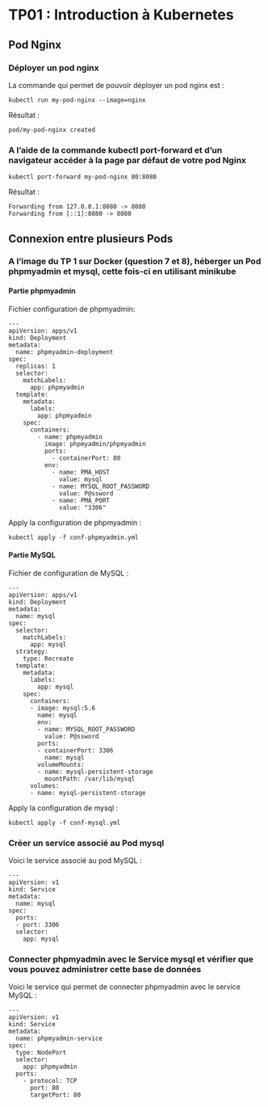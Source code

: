 
# TP01 : Introduction à Kubernetes
## Pod Nginx
### Déployer un pod nginx
La commande qui permet de pouvoir déployer un pod nginx est :
```
kubectl run my-pod-nginx --image=nginx
```
Résultat :
```
pod/my-pod-nginx created
```
### A l’aide de la commande kubectl port-forward et d’un navigateur accéder à la page par défaut de votre pod Nginx
```
kubectl port-forward my-pod-nginx 80:8080
```
Résultat :
````
Forwarding from 127.0.0.1:8080 -> 8080
Forwarding from [::1]:8080 -> 8080
````
## Connexion entre plusieurs Pods
### A l’image du TP 1 sur Docker (question 7 et 8), héberger un Pod phpmyadmin et mysql, cette fois-ci en utilisant minikube
#### Partie phpmyadmin
Fichier configuration de phpmyadmin:
```
---
apiVersion: apps/v1
kind: Deployment
metadata:
  name: phpmyadmin-deployment
spec:
  replicas: 1
  selector:
    matchLabels:
      app: phpmyadmin
  template:
    metadata:
      labels:
        app: phpmyadmin
    spec:
      containers:
        - name: phpmyadmin
          image: phpmyadmin/phpmyadmin
          ports:
            - containerPort: 80
          env:
            - name: PMA_HOST
              value: mysql
            - name: MYSQL_ROOT_PASSWORD
              value: P@ssword
            - name: PMA_PORT
              value: "3306"
```
Apply la configuration de phpmyadmin :
```
kubectl apply -f conf-phpmyadmin.yml
```
#### Partie MySQL
Fichier de configuration de MySQL :
```
---
apiVersion: apps/v1
kind: Deployment
metadata:
  name: mysql
spec:
  selector:
    matchLabels:
      app: mysql
  strategy:
    type: Recreate
  template:
    metadata:
      labels:
        app: mysql
    spec:
      containers:
      - image: mysql:5.6
        name: mysql
        env:
        - name: MYSQL_ROOT_PASSWORD
          value: P@ssword
        ports:
        - containerPort: 3306
          name: mysql
        volumeMounts:
        - name: mysql-persistent-storage
          mountPath: /var/lib/mysql
      volumes:
      - name: mysql-persistent-storage
```
Apply la configuration de mysql :
```
kubectl apply -f conf-mysql.yml
```
### Créer un service associé au Pod mysql
Voici le service associé au pod MySQL :
```
---
apiVersion: v1
kind: Service
metadata:
  name: mysql
spec:
  ports:
  - port: 3306
  selector:
    app: mysql
```
### Connecter phpmyadmin avec le Service mysql et vérifier que vous pouvez administrer cette base de données
Voici le service qui permet de connecter phpmyadmin avec le service MySQL :
```
---
apiVersion: v1
kind: Service
metadata:
  name: phpmyadmin-service
spec:
  type: NodePort
  selector:
    app: phpmyadmin
  ports:
    - protocol: TCP
      port: 80
      targetPort: 80
```